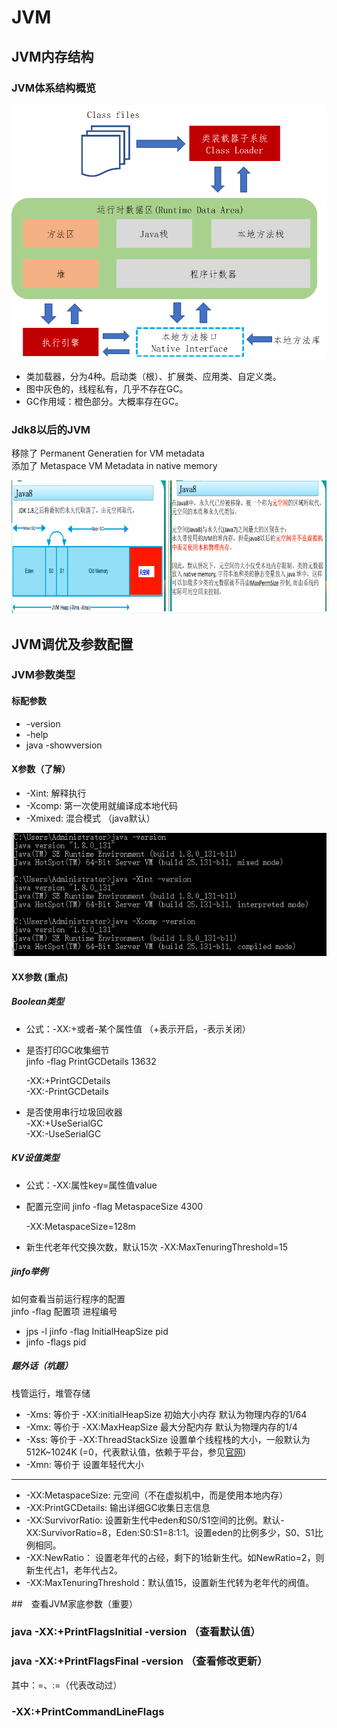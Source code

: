 # JVM


## JVM内存结构

### JVM体系结构概览

![JVM体系结构](/assert/view/jvm_gc/jvm/1_1.png)

* 类加载器，分为4种。启动类（根）、扩展类、应用类、自定义类。
* 图中灰色的，线程私有，几乎不存在GC。
* GC作用域：橙色部分。大概率存在GC。

### Jdk8以后的JVM

移除了 Permanent Generatien for VM metadata  
添加了 Metaspace VM Metadata in native memory

![JVM体系结构](/assert/view/jvm_gc/jvm/1_3.png)


## JVM调优及参数配置

### JVM参数类型

#### 标配参数

* -version
* -help
* java -showversion

#### X参数（了解）

* -Xint: 解释执行
* -Xcomp: 第一次使用就编译成本地代码
* -Xmixed: 混合模式 （java默认）

![JVM体系结构](/assert/view/jvm_gc/jvm/1_2.png)

#### XX参数 (重点)

##### Boolean类型

* 公式：-XX:+或者-某个属性值  （+表示开启，-表示关闭）
* 是否打印GC收集细节  
  jinfo -flag PrintGCDetails 13632

  -XX:+PrintGCDetails  
  -XX:-PrintGCDetails
* 是否使用串行垃圾回收器  
  -XX:+UseSerialGC  
  -XX:-UseSerialGC

##### KV设值类型

* 公式：-XX:属性key=属性值value
* 配置元空间
  jinfo -flag MetaspaceSize 4300

  -XX:MetaspaceSize=128m
* 新生代老年代交换次数，默认15次
  -XX:MaxTenuringThreshold=15

##### jinfo举例
如何查看当前运行程序的配置  
jinfo -flag 配置项 进程编号

* jps -l    jinfo -flag InitialHeapSize pid
* jinfo -flags pid

##### 题外话（坑题）

栈管运行，堆管存储

* -Xms: 等价于 -XX:initialHeapSize 初始大小内存 默认为物理内存的1/64
* -Xmx: 等价于 -XX:MaxHeapSize 最大分配内存 默认为物理内存的1/4
* -Xss: 等价于 -XX:ThreadStackSize 设置单个线程栈的大小，一般默认为512K~1024K  (=0，代表默认值，依赖于平台，参见[官网](https://docs.oracle.com/javase/8/docs/technotes/tools/windows/java.html))
* -Xmn: 等价于 设置年轻代大小

---------------------------

* -XX:MetaspaceSize: 元空间（不在虚拟机中，而是使用本地内存）
* -XX:PrintGCDetails: 输出详细GC收集日志信息
* -XX:SurvivorRatio: 设置新生代中eden和S0/S1空间的比例。默认-XX:SurvivorRatio=8，Eden:S0:S1=8:1:1。设置eden的比例多少，S0、S1比例相同。
* -XX:NewRatio： 设置老年代的占经，剩下的1给新生代。如NewRatio=2，则新生代占1，老年代占2。
* -XX:MaxTenuringThreshold：默认值15，设置新生代转为老年代的阀值。

##　查看JVM家底参数（重要）

### java -XX:+PrintFlagsInitial -version （查看默认值）
 
### java -XX:+PrintFlagsFinal -version （查看修改更新）

其中：=、:=（代表改动过） 

### -XX:+PrintCommandLineFlags


